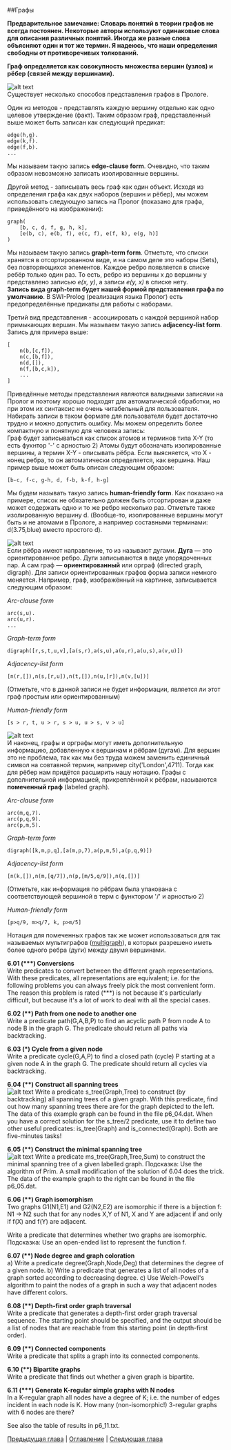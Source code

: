 ##Графы

**Предварительное замечание: Словарь понятий в теории графов не всегда постоянен. 
Некоторые авторы используют одинаковые слова для описания различных понятий. Иногда же разные слова объясняют один и тот же термин. Я надеюсь, что наши определения свободны от противоречивых толкований.**  

**Граф определяется как совокупность множества вершин (узлов) и рёбер (связей между вершинами).**  

![alt text](https://github.com/schastny/p99/raw/master/img/graph1.gif)  
Существует несколько способов представления графов в Прологе. 

Один из методов - представлять каждую вершину отдельно как одно целевое утверждение (факт). 
Таким образом граф, представленный выше может быть записан как следующий предикат:

    edge(h,g).
    edge(k,f).
    edge(f,b).    
    ...

Мы называем такую запись **edge-clause form**. 
Очевидно, что таким образом невозможно записать изолированные вершины.  

Другой метод - записывать весь граф как один объект. 
Исходя из определения графа как двух наборов (вершин и рёбер), 
мы можем использовать следующую запись на Пролог (показано для графа, приведённого на изображении):

    graph(
        [b, c, d, f, g, h, k], 
        [e(b, c), e(b, f), e(c, f), e(f, k), e(g, h)]
    )

Мы называем такую запись **graph-term form**. 
Отметьте, что списки хранятся в отсортированном виде, и на самом деле это наборы (Sets), без повторяющихся элементов. 
Каждое ребро появляется в списке ребёр только один раз. То есть, ребро из вершины x до вершины y представлено записью *e(x, y)*, 
а записи *e(y, x)* в списке нету.   
**Запись вида graph-term будет нашей формой представления графа по умолчанию**. 
В SWI-Prolog (реализация языка Пролог) есть предопределённые предикаты для работы с наборами.  

Третий вид представления - ассоциировать с каждой вершиной набор примыкающих вершин. 
Мы называем такую запись **adjacency-list form**. 
Запись для примера выше:

    [
        n(b,[c,f]), 
        n(c,[b,f]), 
        n(d,[]), 
        n(f,[b,c,k]), 
        ...
    ]

Приведённые методы представления являются валидными записями на Пролог и поэтому хорошо подходят для автоматической обработки,
но при этом их синтаксис не очень читабельный для пользователя. 
Набирать записи в таком формате для пользователя будет достаточно трудно и можно допустить ошибку. 
Мы можем определить более компактную и понятную для человека запись:   
Граф будет записываться как список атомов и терминов типа X-Y (то есть фукнтор '-' с арностью 2)
Атомы будут обозначать изолированные вершины, а термин X-Y - описывать рёбра. 
Если выясняется, что X - конец ребра, то он автоматически определяется, как вершина. 
Наш пример выше может быть описан следующим образом:  

    [b-c, f-c, g-h, d, f-b, k-f, h-g]

Мы будем называть такую запись **human-friendly form**. 
Как показано на примере, список не обязательно должен быть отсортирован и даже может содержать одно и то же ребро несколько раз. 
Отметьте также изолированную вершину d. 
(Вообще-то, изолированные вершины могут быть и не атомами в Прологе, а например составными терминами: d(3.75,blue) вместо простого d).

![alt text](https://github.com/schastny/p99/raw/master/img/graph2.gif)  
Если рёбра имеют направление, то из называют дугами. 
**Дуга** — это ориентированное ребро. Дуги записываются в виде упорядоченных пар. 
А сам граф — **ориентированный** или орграф (directed graph, digraph). 
Для записи ориентированных графов форма записи немного меняется. 
Например, граф, изображённый на картинке, записывается следующим образом:  

*Arc-clause form*

    arc(s,u).
    arc(u,r).
    ...
    
*Graph-term form*

    digraph([r,s,t,u,v],[a(s,r),a(s,u),a(u,r),a(u,s),a(v,u)])

*Adjacency-list form*

    [n(r,[]),n(s,[r,u]),n(t,[]),n(u,[r]),n(v,[u])]
(Отметьте, что в данной записи не будет информации, является ли этот граф простым или ориентированным)

*Human-friendly form*

    [s > r, t, u > r, s > u, u > s, v > u] 

![alt text](https://github.com/schastny/p99/raw/master/img/graph3.gif)  
И наконец, графы и орграфы могут иметь дополнительную информацию, добавленную к вершинам и рёбрам (дугам). 
Для вершин это не проблема, так как мы без труда можем заменить единичный символ на совтавной термин, например city('London',4711). 
Тогда как для рёбер нам придётся расширить нашу нотацию.
Графы с дополнительной информацией, прикреплённой к рёбрам, называются **помеченный граф** (labeled graph). 

*Arc-clause form*

    arc(m,q,7).
    arc(p,q,9).
    arc(p,m,5).
    
*Graph-term form*

    digraph([k,m,p,q],[a(m,p,7),a(p,m,5),a(p,q,9)])
    
*Adjacency-list form*

    [n(k,[]),n(m,[q/7]),n(p,[m/5,q/9]),n(q,[])]
(Отметьте, как информация по рёбрам была упакована с соответствующей вершиной в терм с функтором '/' и арностью 2)

*Human-friendly form*

    [p>q/9, m>q/7, k, p>m/5]

Нотация для помеченных графов так же может использоваться для так называемых мультиграфов ([multigraph](http://en.wikipedia.org/wiki/Multigraph)), 
в которых разрешено иметь более одного ребра (дуги) между двумя вершинами.  

**6.01 (\*\*\*) Conversions**  
Write predicates to convert between the different graph representations. 
With these predicates, all representations are equivalent; i.e. for the following problems you can always freely pick the most convenient form. 
The reason this problem is rated (\*\*\*) is not because it's particularly difficult, 
but because it's a lot of work to deal with all the special cases.

**6.02 (\*\*) Path from one node to another one**  
Write a predicate path(G,A,B,P) to find an acyclic path P from node A to node B in the graph G. 
The predicate should return all paths via backtracking.

**6.03 (\*) Cycle from a given node**  
Write a predicate cycle(G,A,P) to find a closed path (cycle) P starting at a given node A in the graph G. 
The predicate should return all cycles via backtracking.

**6.04 (\*\*) Construct all spanning trees**  
![alt text](https://github.com/schastny/p99/raw/master/img/p83.gif)
Write a predicate s_tree(Graph,Tree) to construct (by backtracking) all spanning trees of a given graph. 
With this predicate, find out how many spanning trees there are for the graph depicted to the left. 
The data of this example graph can be found in the file p6_04.dat. 
When you have a correct solution for the s_tree/2 predicate, use it to define two other useful predicates: is_tree(Graph) and is_connected(Graph). 
Both are five-minutes tasks!

**6.05 (\*\*) Construct the minimal spanning tree**  
![alt text](https://github.com/schastny/p99/raw/master/img/p84.gif)
Write a predicate ms_tree(Graph,Tree,Sum) to construct the minimal spanning tree of a given labelled graph. 
Подсказка: Use the algorithm of Prim. A small modification of the solution of 6.04 does the trick. 
The data of the example graph to the right can be found in the file p6_05.dat.

**6.06 (\*\*) Graph isomorphism**  
Two graphs G1(N1,E1) and G2(N2,E2) are isomorphic if there is a bijection f: N1 -> N2 such that 
for any nodes X,Y of N1, X and Y are adjacent if and only if f(X) and f(Y) are adjacent.

Write a predicate that determines whether two graphs are isomorphic. 
Подсказка: Use an open-ended list to represent the function f. 

**6.07 (\*\*) Node degree and graph coloration**  
a) Write a predicate degree(Graph,Node,Deg) that determines the degree of a given node.
b) Write a predicate that generates a list of all nodes of a graph sorted according to decreasing degree.
c) Use Welch-Powell's algorithm to paint the nodes of a graph in such a way that adjacent nodes have different colors.

**6.08 (\*\*) Depth-first order graph traversal**  
Write a predicate that generates a depth-first order graph traversal sequence. 
The starting point should be specified, and the output should be a list of nodes 
that are reachable from this starting point (in depth-first order).

**6.09 (\*\*) Connected components**  
Write a predicate that splits a graph into its connected components.

**6.10 (\*\*) Bipartite graphs**  
Write a predicate that finds out whether a given graph is bipartite.
     
**6.11 (\*\*\*) Generate K-regular simple graphs with N nodes**  
In a K-regular graph all nodes have a degree of K; i.e. the number of edges incident in each node is K. 
How many (non-isomorphic!) 3-regular graphs with 6 nodes are there?

See also the table of results in p6_11.txt. 

[Предыдущая глава](multiwaytrees.md) | [Оглавление](README.md) | [Следующая глава](misc.md)
